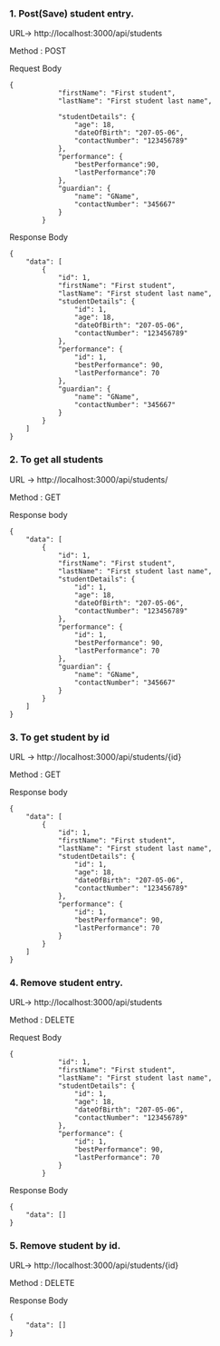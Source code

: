 ### 1. Post(Save) student entry.

URL-> http://localhost:3000/api/students

Method : POST

Request Body
```
{
            "firstName": "First student",
            "lastName": "First student last name",
            
            "studentDetails": {
                "age": 18,
                "dateOfBirth": "207-05-06",
                "contactNumber": "123456789"
            },
            "performance": {
                "bestPerformance":90,
                "lastPerformance":70
            },
            "guardian": {
                "name": "GName",
                "contactNumber": "345667"
            }
        }
```

Response Body

```
{
    "data": [
        {
            "id": 1,
            "firstName": "First student",
            "lastName": "First student last name",
            "studentDetails": {
                "id": 1,
                "age": 18,
                "dateOfBirth": "207-05-06",
                "contactNumber": "123456789"
            },
            "performance": {
                "id": 1,
                "bestPerformance": 90,
                "lastPerformance": 70
            },
            "guardian": {
                "name": "GName",
                "contactNumber": "345667"
            }
        }
    ]
}
```



### 2. To get all students
 
URL -> http://localhost:3000/api/students/

Method : GET

Response body
```
{
    "data": [
        {
            "id": 1,
            "firstName": "First student",
            "lastName": "First student last name",
            "studentDetails": {
                "id": 1,
                "age": 18,
                "dateOfBirth": "207-05-06",
                "contactNumber": "123456789"
            },
            "performance": {
                "id": 1,
                "bestPerformance": 90,
                "lastPerformance": 70
            },
            "guardian": {
                "name": "GName",
                "contactNumber": "345667"
            }
        }
    ]
}
```

### 3. To get student by id

URL -> http://localhost:3000/api/students/{id}

Method : GET

Response body
```
{
    "data": [
        {
            "id": 1,
            "firstName": "First student",
            "lastName": "First student last name",
            "studentDetails": {
                "id": 1,
                "age": 18,
                "dateOfBirth": "207-05-06",
                "contactNumber": "123456789"
            },
            "performance": {
                "id": 1,
                "bestPerformance": 90,
                "lastPerformance": 70
            }
        }
    ]
}
```


### 4. Remove student entry.

URL-> http://localhost:3000/api/students

Method : DELETE

Request Body
```
{
            "id": 1,
            "firstName": "First student",
            "lastName": "First student last name",
            "studentDetails": {
                "id": 1,
                "age": 18,
                "dateOfBirth": "207-05-06",
                "contactNumber": "123456789"
            },
            "performance": {
                "id": 1,
                "bestPerformance": 90,
                "lastPerformance": 70
            }
        }
```

Response Body

```
{
    "data": []
}
```


### 5. Remove student by id.

URL-> http://localhost:3000/api/students/{id}

Method : DELETE

Response Body

```
{
    "data": []
}
```





